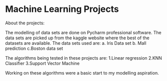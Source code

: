 # Machine Learning Projects

About the projects:

The modelling of data sets are done on Pycharm professional software.
The data sets are picked up from the kaggle website where the best of the datasets are available.
The data sets used are:
a. Iris Data set
b. Mall prediction
c.Boston data set

The algorithms being tested in these projects are:
1.Linear regression
2.KNN Classifier 
3.Support Vector Machine

Working on these algorithms were a basic start to my modelling aspiration.
